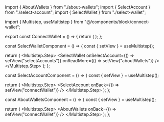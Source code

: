 import { AboutWallets } from "./about-wallets";
import { SelectAccount } from "./select-account";
import { SelectWallet } from "./select-wallet";

import { Multistep, useMultistep } from "@/components/block/connect-wallet";

export const ConnectWallet = () => {
  return (
    <Multistep initialView="connectWallet">
      <SelectWalletComponent key="connectWallet" />
      <SelectAccountComponent key="selectAccounts" />
      <AboutWalletsComponent key="aboutWallets" />
    </Multistep>
  );
};

const SelectWalletComponent = () => {
  const { setView } = useMultistep();

  return (
    <Multistep.Step>
      <SelectWallet
        onSelectAccount={() => setView("selectAccounts")}
        onReadMore={() => setView("aboutWallets")}
      />
    </Multistep.Step>
  );
};

const SelectAccountComponent = () => {
  const { setView } = useMultistep();

  return (
    <Multistep.Step>
      <SelectAccount onBack={() => setView("connectWallet")} />
    </Multistep.Step>
  );
};

const AboutWalletsComponent = () => {
  const { setView } = useMultistep();

  return (
    <Multistep.Step>
      <AboutWallets onBack={() => setView("connectWallet")} />
    </Multistep.Step>
  );
};
